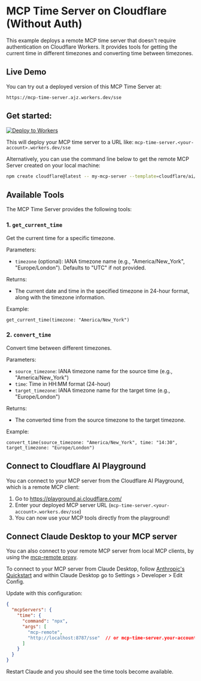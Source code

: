# MCP Time Server on Cloudflare (Without Auth)

This example deploys a remote MCP time server that doesn't require authentication on Cloudflare Workers. It provides tools for getting the current time in different timezones and converting time between timezones.

## Live Demo

You can try out a deployed version of this MCP Time Server at:
```
https://mcp-time-server.ajz.workers.dev/sse
```

## Get started: 

[![Deploy to Workers](https://deploy.workers.cloudflare.com/button)](https://deploy.workers.cloudflare.com/?url=https://github.com/iamajeesh/remote-mcp-time-server)

This will deploy your MCP time server to a URL like: `mcp-time-server.<your-account>.workers.dev/sse`

Alternatively, you can use the command line below to get the remote MCP Server created on your local machine:
```bash
npm create cloudflare@latest -- my-mcp-server --template=cloudflare/ai/demos/remote-mcp-authless
```

## Available Tools

The MCP Time Server provides the following tools:

### 1. `get_current_time`
Get the current time for a specific timezone.

Parameters:
- `timezone` (optional): IANA timezone name (e.g., "America/New_York", "Europe/London"). Defaults to "UTC" if not provided.

Returns:
- The current date and time in the specified timezone in 24-hour format, along with the timezone information.

Example:
```
get_current_time(timezone: "America/New_York")
```

### 2. `convert_time`
Convert time between different timezones.

Parameters:
- `source_timezone`: IANA timezone name for the source time (e.g., "America/New_York")
- `time`: Time in HH:MM format (24-hour)
- `target_timezone`: IANA timezone name for the target time (e.g., "Europe/London")

Returns:
- The converted time from the source timezone to the target timezone.

Example:
```
convert_time(source_timezone: "America/New_York", time: "14:30", target_timezone: "Europe/London")
```

## Connect to Cloudflare AI Playground

You can connect to your MCP server from the Cloudflare AI Playground, which is a remote MCP client:

1. Go to https://playground.ai.cloudflare.com/
2. Enter your deployed MCP server URL (`mcp-time-server.<your-account>.workers.dev/sse`)
3. You can now use your MCP tools directly from the playground!

## Connect Claude Desktop to your MCP server

You can also connect to your remote MCP server from local MCP clients, by using the [mcp-remote proxy](https://www.npmjs.com/package/mcp-remote). 

To connect to your MCP server from Claude Desktop, follow [Anthropic's Quickstart](https://modelcontextprotocol.io/quickstart/user) and within Claude Desktop go to Settings > Developer > Edit Config.

Update with this configuration:

```json
{
  "mcpServers": {
    "time": {
      "command": "npx",
      "args": [
        "mcp-remote",
        "http://localhost:8787/sse"  // or mcp-time-server.your-account.workers.dev/sse
      ]
    }
  }
}
```

Restart Claude and you should see the time tools become available.
